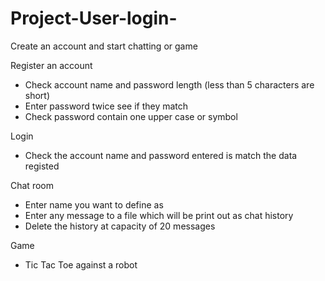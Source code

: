 # Project-User-login-

Create an account and start chatting or game

Register an account
- Check account name and password length (less than 5 characters are short)
- Enter password twice see if they match
- Check password contain one upper case or symbol

Login
-  Check the account name and password entered is match the data registed


Chat room
- Enter name you want to define as
- Enter any message to a file which will be print out as chat history
- Delete the history at capacity of 20 messages


Game
- Tic Tac Toe against a robot 
